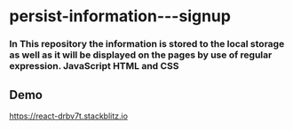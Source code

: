# persist-information---signup
### In This repository the information is stored to the local storage as well as it will be displayed on the pages by use of regular expression. JavaScript HTML and CSS

## Demo

https://react-drbv7t.stackblitz.io
